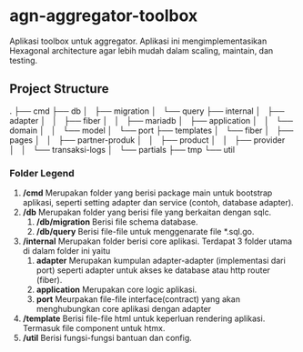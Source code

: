 # agn-aggregator-toolbox
Aplikasi toolbox untuk aggregator. Aplikasi ini mengimplementasikan Hexagonal architecture agar lebih mudah dalam scaling, maintain, dan testing.

## Project Structure
.
├── cmd
├── db
│   ├── migration
│   └── query
├── internal
│   ├── adapter
│   │   ├── fiber
│   │   ├── mariadb
│   ├── application
│   │   └── domain
│   │       └── model
│   └── port
├── templates
│   └── fiber
│       ├── pages
│       │   ├── partner-produk
│       │   ├── product
│       │   ├── provider
│       │   └── transaksi-logs
│       └── partials
├── tmp
└── util

### Folder Legend
1. **/cmd** Merupakan folder yang berisi package main untuk bootstrap aplikasi, seperti setting adapter dan service (contoh, database adapter).
2. **/db** Merupakan folder yang berisi file yang berkaitan dengan sqlc.
    1. **/db/migration** Berisi file schema database.
    2. **/db/query** Berisi file-file untuk menggenarate file *.sql.go.
3. **/internal** Merupakan folder berisi core aplikasi. Terdapat 3 folder utama di dalam folder ini yaitu
    1. **adapter** Merupakan kumpulan adapter-adapter (implementasi dari port) seperti adapter untuk akses ke database atau http router (fiber).
    2. **application** Merupakan core logic aplikasi.
    3. **port** Meurpakan file-file interface(contract) yang akan menghubungkan core aplikasi dengan adapter
4. **/template** Berisi file-file html untuk keperluan rendering aplikasi. Termasuk file component untuk htmx.
5. **/util** Berisi fungsi-fungsi bantuan dan config.
